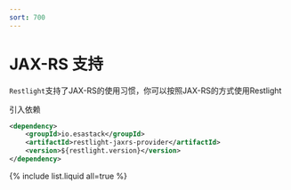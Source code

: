 ```yaml
---
sort: 700
---
```


# JAX-RS 支持

`Restlight`支持了JAX-RS的使用习惯，你可以按照JAX-RS的方式使用Restlight 

引入依赖

```xml
<dependency>
	<groupId>io.esastack</groupId>
	<artifactId>restlight-jaxrs-provider</artifactId>
	<version>${restlight.version}</version>
</dependency>
```

{% include list.liquid all=true %}

